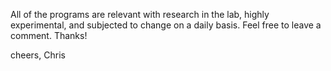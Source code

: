All of the programs are relevant with research in the lab, highly experimental, and subjected to change on a daily basis. Feel free to leave a comment. Thanks!

cheers,
Chris
